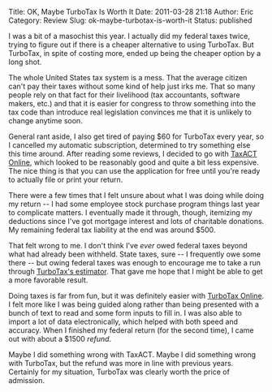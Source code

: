 Title: OK, Maybe TurboTax Is Worth It
Date: 2011-03-28 21:18
Author: Eric
Category: Review
Slug: ok-maybe-turbotax-is-worth-it
Status: published

I was a bit of a masochist this year. I actually did my federal taxes twice,
trying to figure out if there is a cheaper alternative to using TurboTax. But
TurboTax, in spite of costing more, ended up being the cheaper option by a long
shot.

The whole United States tax system is a mess. That the average citizen
can't pay their taxes without some kind of help just irks me. That so
many people rely on that fact for their livelihood (tax accountants,
software makers, etc.) and that it is easier for congress to throw
something into the tax code than introduce real legislation convinces me
that it is unlikely to change anytime soon.

General rant aside, I also get tired of paying \$60 for TurboTax every
year, so I cancelled my automatic subscription, determined to try
something else this time around. After reading some reviews, I decided
to go with [TaxACT Online](http://www.taxact.com/), which looked to be
reasonably good and quite a bit less expensive. The nice thing is that
you can use the application for free until you're ready to actually file
or print your return.

There were a few times that I felt unsure about what I was doing while
doing my return -- I had some employee stock purchase program things
last year to complicate matters. I eventually made it through, though,
itemizing my deductions since I've got mortgage interest and lots of
charitable donations. My remaining federal tax liability at the end was
around \$500.

That felt wrong to me. I don't think I've *ever* owed federal taxes
beyond what had already been withheld. State taxes, sure -- I frequently
owe some there -- but owing federal taxes was enough to encourage me to
take a run through [TurboTax's
estimator](http://turbotax.intuit.com/tax-tools/calculators/taxcaster/).
That gave me hope that I might be able to get a more favorable result.

Doing taxes is far from fun, but it was definitely easier with [TurboTax
Online](https://turbotax.intuit.com/login/start.jsp?priorityCode=3468337910&productid=16&abtest=PONHelp%3DC%26feereview%3DC%26EFSelection%3DB%26MintBranded%3DB).
I felt more like I was being guided along rather than being presented
with a bunch of text to read and some form inputs to fill in. I was also
able to import a lot of data electronically, which helped with both
speed and accuracy. When I finished my federal return (for the second
time), I came out with about a \$1500 *refund*.

Maybe I did something wrong with TaxACT. Maybe I did something wrong
with TurboTax, but the refund was more in line with previous years.
Certainly for my situation, TurboTax was clearly worth the price of
admission.
